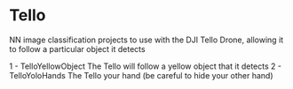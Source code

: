 # Tello
NN image classification projects to use with the DJI Tello Drone, allowing it to follow a particular object it detects

1 - TelloYellowObject
	The Tello will follow a yellow object that it detects
2 - TelloYoloHands
	The Tello your hand (be careful to hide your other hand)
	
